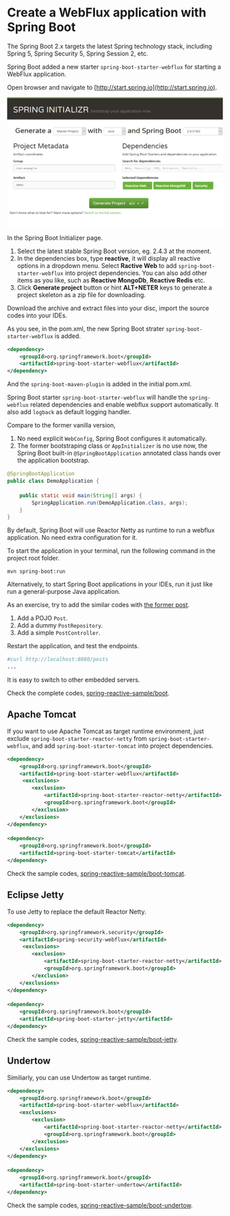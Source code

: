 # Create a WebFlux application with Spring Boot

The Spring Boot 2.x targets the latest Spring technology stack, including Spring 5, Spring Security 5, Spring Session 2, etc. 

Spring Boot added a new starter `spring-boot-starter-webflux` for starting a WebFlux application.

Open browser and navigate to [http://start.spring.io](http://start.spring.io). 

![Spring Boot initializer](./init.png)

In the Spring Boot Initializer page. 

1. Select the latest stable Spring Boot version, eg. 2.4.3 at the moment. 
2. In the dependencies box, type **reactive**, it will display all reactive options in a dropdown menu. Select **Ractive Web** to add `spring-boot-starter-webflux` into project dependencies. You can also add other items as you like, such as **Reactive MongoDb**, **Reactive Redis** etc.
3. Click **Generate project** button or hint **ALT+NETER** keys to generate a project skeleton as a zip file for downloading.

Download the archive and extract files into your disc, import the source codes into your IDEs.

As you see, in the pom.xml, the new Spring Boot strater `spring-boot-starter-webflux` is added.

```xml
<dependency>
	<groupId>org.springframework.boot</groupId>
	<artifactId>spring-boot-starter-webflux</artifactId>
</dependency>
```

And the `spring-boot-maven-plugin` is added in the initial pom.xml.

Spring Boot starter `spring-boot-starter-webflux` will handle the `spring-webflux` related dependencies and enable webflux support automatically. It also add `logback` as default logging handler.

Compare to the former vanilla version,

1. No need explicit `WebConfig`, Spring Boot configures it automatically.
2. The former bootstraping class or `AppInitializer` is no use now, the Spring Boot built-in `@SpringBootApplication` annotated class hands over the application bootstrap.

```java
@SpringBootApplication
public class DemoApplication {

    public static void main(String[] args) {
        SpringApplication.run(DemoApplication.class, args);
    }
}
```

By default, Spring Boot will use Reactor Netty as runtime to run a webflux application. No need extra configuration for it.

To start the application in your terminal, run the following command in the project root folder.

```
mvn spring-boot:run
```

Alternatively, to start Spring Boot applications in your IDEs, run it just like run a general-purpose Java application.

As an exercise, try to add the similar codes with [the former post](./first.md).

1. Add a POJO `Post`.
2. Add a dummy `PostRepository`.
3. Add a simple `PostController`.

Restart the application, and test the endpoints.

```bash
#curl http://localhost:8080/posts
...
```

It is easy to switch to other embedded servers.

Check the complete codes, [spring-reactive-sample/boot](https://github.com/hantsy/spring-reactive-sample/tree/master/boot-start).

## Apache Tomcat

If you want to use Apache Tomcat as target runtime environment, just exclude `spring-boot-starter-reactor-netty` from `spring-boot-starter-webflux`, and add `spring-boot-starter-tomcat` into project dependencies.

```xml
<dependency>
	<groupId>org.springframework.boot</groupId>
	<artifactId>spring-boot-starter-webflux</artifactId>
	 <exclusions>
		<exclusion>
			<artifactId>spring-boot-starter-reactor-netty</artifactId>
			<groupId>org.springframework.boot</groupId>
		</exclusion>
	</exclusions>
</dependency>

<dependency>
	<groupId>org.springframework.boot</groupId>
	<artifactId>spring-boot-starter-tomcat</artifactId>
</dependency>
```

Check the sample codes, [spring-reactive-sample/boot-tomcat](https://github.com/hantsy/spring-reactive-sample/tree/master/boot-tomcat).

## Eclipse Jetty 

To use Jetty to replace the default Reactor Netty.

```xml
<dependency>
	<groupId>org.springframework.security</groupId>
	<artifactId>spring-security-webflux</artifactId>
	 <exclusions>
		<exclusion>
			<artifactId>spring-boot-starter-reactor-netty</artifactId>
			<groupId>org.springframework.boot</groupId>
		</exclusion>
	</exclusions>
</dependency>

<dependency>
	<groupId>org.springframework.boot</groupId>
	<artifactId>spring-boot-starter-jetty</artifactId>
</dependency>
```

Check the sample codes, [spring-reactive-sample/boot-jetty](https://github.com/hantsy/spring-reactive-sample/tree/master/boot-jetty).

## Undertow

Similiarly, you can use Undertow as target runtime.

```xml
<dependency>
	<groupId>org.springframework.boot</groupId>
	<artifactId>spring-boot-starter-webflux</artifactId>
	<exclusions>
		<exclusion>
			<artifactId>spring-boot-starter-reactor-netty</artifactId>
			<groupId>org.springframework.boot</groupId>
		</exclusion>
	</exclusions>
</dependency>

<dependency>
	<groupId>org.springframework.boot</groupId>
	<artifactId>spring-boot-starter-undertow</artifactId>
</dependency>
```

Check the sample codes, [spring-reactive-sample/boot-undertow](https://github.com/hantsy/spring-reactive-sample/tree/master/boot-undertow).